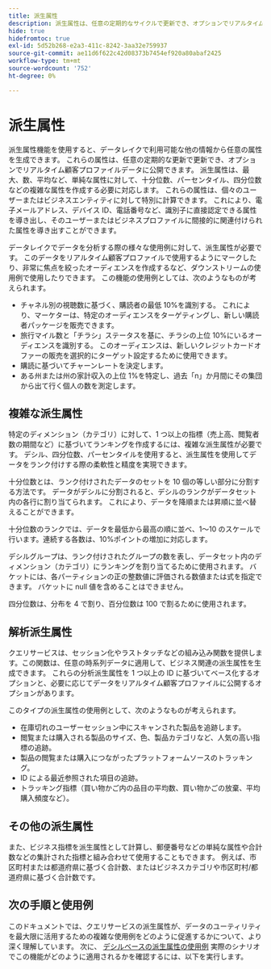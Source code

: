 ```yaml
---
title: 派生属性
description: 派生属性は、任意の定期的なサイクルで更新でき、オプションでリアルタイム顧客プロファイルデータに公開できる、任意の属性を生成する便利な手段です。 このドキュメントでは、クエリサービスを使用して、プロファイルデータで使用する派生属性を作成する方法の概要を説明します。
hide: true
hidefromtoc: true
exl-id: 5d52b268-e2a3-411c-8242-3aa32e759937
source-git-commit: ae11d6f622c42d08373b7454ef920a80abaf2425
workflow-type: tm+mt
source-wordcount: '752'
ht-degree: 0%

---
```


# 派生属性

派生属性機能を使用すると、データレイクで利用可能な他の情報から任意の属性を生成できます。 これらの属性は、任意の定期的な更新で更新でき、オプションでリアルタイム顧客プロファイルデータに公開できます。 派生属性は、最大、数、平均など、単純な属性に対して、十分位数、パーセンタイル、四分位数などの複雑な属性を作成する必要に対応します。 これらの属性は、個々のユーザーまたはビジネスエンティティに対して特別に計算できます。 これにより、電子メールアドレス、デバイス ID、電話番号など、識別子に直接認定できる属性を導き出し、そのユーザーまたはビジネスプロファイルに間接的に関連付けられた属性を導き出すことができます。

データレイクでデータを分析する際の様々な使用例に対して、派生属性が必要です。 このデータをリアルタイム顧客プロファイルで使用するようにマークしたり、非常に焦点を絞ったオーディエンスを作成するなど、ダウンストリームの使用例で使用したりできます。 この機能の使用例としては、次のようなものが考えられます。

* チャネル別の視聴数に基づく、購読者の最低 10%を識別する。 これにより、マーケターは、特定のオーディエンスをターゲティングし、新しい購読者パッケージを販売できます。
* 旅行マイル数と「チラシ」ステータスを基に、チラシの上位 10%にいるオーディエンスを識別する。 このオーディエンスは、新しいクレジットカードオファーの販売を選択的にターゲット設定するために使用できます。
* 購読に基づいてチャーンレートを決定します。
* ある州または州の家計収入の上位 1%を特定し、過去「n」か月間にその集団から出て行く個人の数を測定します。

## 複雑な派生属性

特定のディメンション（カテゴリ）に対して、1 つ以上の指標（売上高、閲覧者数の期間など）に基づいてランキングを作成するには、複雑な派生属性が必要です。 デシル、四分位数、パーセンタイルを使用すると、派生属性を使用してデータをランク付けする際の柔軟性と精度を実現できます。

十分位数とは、ランク付けされたデータのセットを 10 個の等しい部分に分割する方法です。 データがデシルに分割されると、デシルのランクがデータセット内の各行に割り当てられます。 これにより、データを降順または昇順に並べ替えることができます。

十分位数のランクでは、データを最低から最高の順に並べ、1～10 のスケールで行います。連続する各数は、10%ポイントの増加に対応します。

デシルグループは、ランク付けされたグループの数を表し、データセット内のディメンション（カテゴリ）にランキングを割り当てるために使用されます。 バケットには、各パーティションの正の整数値に評価される数値または式を指定できます。 バケットに null 値を含めることはできません。

四分位数は、分布を 4 で割り、百分位数は 100 で割るために使用されます。

## 解析派生属性

クエリサービスは、セッション化やラストタッチなどの組み込み関数を提供します。この関数は、任意の時系列データに適用して、ビジネス関連の派生属性を生成できます。 これらの分析派生属性を 1 つ以上の ID に基づいてベース化するオプションと、必要に応じてデータをリアルタイム顧客プロファイルに公開するオプションがあります。

このタイプの派生属性の使用例として、次のようなものが考えられます。

* 在庫切れのユーザーセッション中にスキャンされた製品を追跡します。
* 閲覧または購入される製品のサイズ、色、製品カテゴリなど、人気の高い指標の追跡。
* 製品の閲覧または購入につながったプラットフォームソースのトラッキング。
* ID による最近参照された項目の追跡。
* トラッキング指標（買い物かご内の品目の平均数、買い物かごの放棄、平均購入頻度など）。

## その他の派生属性

また、ビジネス指標を派生属性として計算し、郵便番号などの単純な属性や合計数などの集計された指標と組み合わせて使用することもできます。 例えば、市区町村または都道府県に基づく合計数、またはビジネスカテゴリや市区町村/都道府県に基づく合計数です。

## 次の手順と使用例

このドキュメントでは、クエリサービスの派生属性が、データのユーティリティを最大限に活用するための複雑な使用例をどのように促進するかについて、より深く理解しています。 次に、 [デシルベースの派生属性の使用例](./deciles-use-case.md) 実際のシナリオでこの機能がどのように適用されるかを確認するには、以下を実行します。

